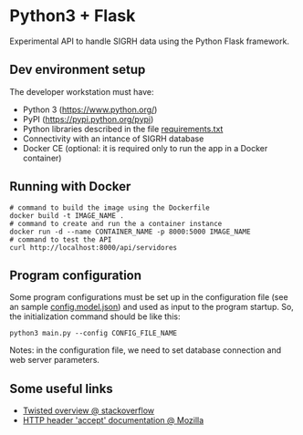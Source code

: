# Python3 + Flask

Experimental API to handle SIGRH data using the Python Flask framework.


## Dev environment setup

The developer workstation must have:
* Python 3 (<https://www.python.org/>)
* PyPI (<https://pypi.python.org/pypi>)
* Python libraries described in the file [requirements.txt](requirements.txt)
* Connectivity with an intance of SIGRH database
* Docker CE (optional: it is required only to run the app in a Docker container)

## Running with Docker

```shell
# command to build the image using the Dockerfile
docker build -t IMAGE_NAME .
# command to create and run the a container instance 
docker run -d --name CONTAINER_NAME -p 8000:5000 IMAGE_NAME
# command to test the API
curl http://localhost:8000/api/servidores 
```

## Program configuration

Some program configurations must be set up in the configuration file (see an sample [config.model.json](config.model.json)) and used as input to the program startup. So, the initialization command should be like this:

```shell
python3 main.py --config CONFIG_FILE_NAME
```

Notes:
in the configuration file, we need to set database connection and web server parameters.

## Some useful links

* [Twisted overview @ stackoverflow](https://stackoverflow.com/questions/5458631/whats-so-cool-about-twisted)
* [HTTP header 'accept' documentation @ Mozilla](https://developer.mozilla.org/en-US/docs/Web/HTTP/Headers/Accept)



